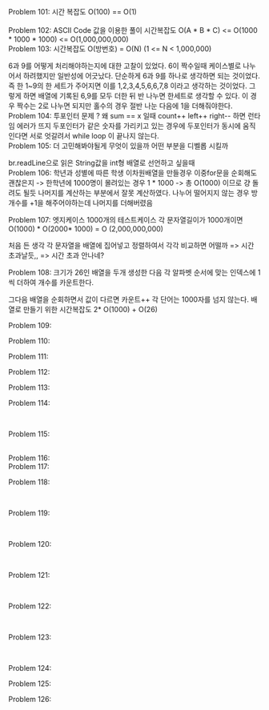 Problem 101:
시간 복잡도 O(100) == O(1)
<br/>
<br/>
Problem 102:
ASCII Code 값을 이용한 풀이 
시간복잡도 O(A * B * C) <= O(1000 * 1000 * 1000)  <= O(1,000,000,000)
<br/>
Problem 103:
시간복잡도 O(방번호) = O(N) (1 <= N < 1,000,000)

6과 9를 어떻게 처리해야하는지에 대한 고찰이 있었다. 
6이 짝수일때 케이스별로 나누어서 하려했지만 일반성에 어긋났다. 단순하게 6과 9를 하나로 생각하면 되는 것이었다. 
즉 한 1~9의 한 세트가 주어지면 이를 1,2,3,4,5,6,6,7,8 이라고 생각하는 것이었다. 그렇게 하면 배열에 기록된 6,9를 모두 더한 뒤 반 나누면 한세트로 생각할 수 있다.
이 경우 짝수는 2로 나누면 되지만 홀수의 경우 절반 나눈 다음에 1을 더해줘야한다. 
<br/>
Problem 104:
투포인터 문제 
? 왜 sum == x 일때 count++ left++ right-- 하면 런타임 에러가 뜨지 
두포인터가 같은 숫자를 가리키고 있는 경우에 두포인터가 동시에 움직인다면 서로 엇갈려서 while loop 이 끝나지 않는다. 
<br/>
Problem 105:
더 고민해봐야될게 무엇이 있을까 어떤 부분을 디벨롭 시킬까 

br.readLine으로 읽은 String값을 int형 배열로 선언하고 싶을때
<br/>
Problem 106:
학년과 성별에 따른 학생 이차원배열을 만들경우 이중for문을 순회해도 괜찮은지
-> 한학년에 1000명이 몰려있는 경우 1 * 1000
-> 총 O(1000) 이므로 걍 돌려도 될듯
나머지를 계산하는 부분에서 잘못 계산하였다. 
나누어 떨어지지 않는 경우 방 개수를 +1을 해주어야하는데 나머지를 더해버렸음 
<br/>

Problem 107:
엣지케이스 1000개의 테스트케이스 각 문자열길이가 1000개이면 O(1000) * O(2000* 1000) = O (2,000,000,000)

처음 든 생각 각 문자열을 배열에 집어넣고 정렬하여서 각각 비교하면 어떨까 => 시간 초과날듯,, => 시간 초과 안나네?
<br/>

Problem 108:
크기가 26인 배열을 두개 생성한 다음 각 알파벳 순서에 맞는 인덱스에 1씩 더하여 개수를 카운트한다.

그다음 배열을 순회하면서 값이 다르면 카운트++ 
각 단어는 1000자를 넘지 않는다. 배열로 만들기 위한 시간복잡도 2* O(1000) + O(26)
<br/>

Problem 109:
<br/>


Problem 110:
<br/>


Problem 111:
<br/>


Problem 112:
<br/>


Problem 113:
<br/>


Problem 114:

<br/>

Problem 115:


<br/>
Problem 116:


<br/>
Problem 117:

<br/>

Problem 118:

<br/>

Problem 119:

<br/>

Problem 120:

<br/>

Problem 121:

<br/>

Problem 122:

<br/>

Problem 123:

<br/>

Problem 124:
<br/>


Problem 125:
<br/>


Problem 126:

<br/>
